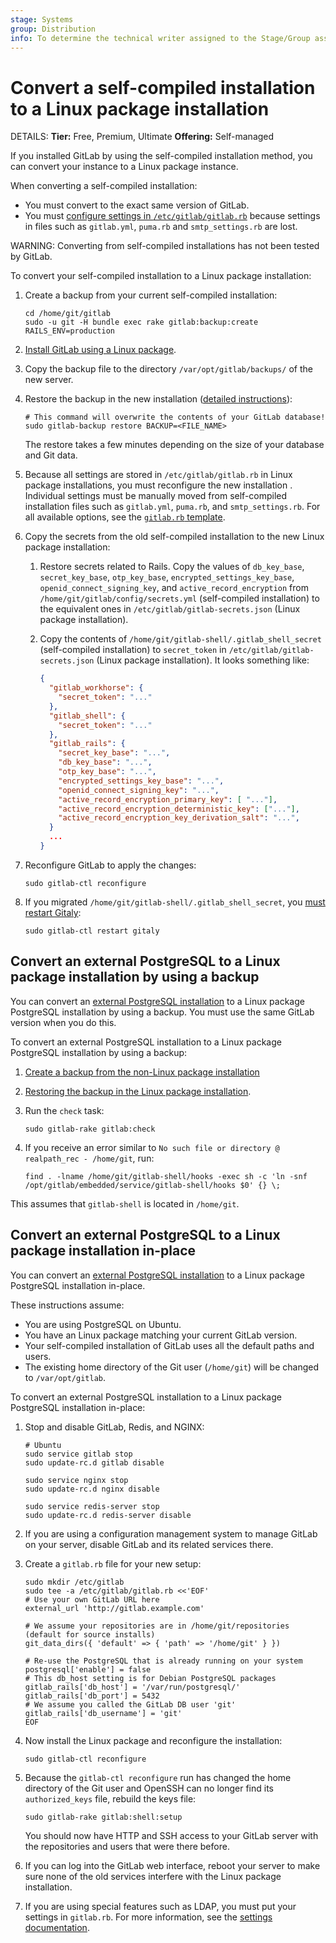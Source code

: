 ```yaml
---
stage: Systems
group: Distribution
info: To determine the technical writer assigned to the Stage/Group associated with this page, see https://handbook.gitlab.com/handbook/product/ux/technical-writing/#assignments
---
```


# Convert a self-compiled installation to a Linux package installation

DETAILS:
**Tier:** Free, Premium, Ultimate
**Offering:** Self-managed

If you installed GitLab by using the self-compiled installation method, you can convert your instance to a Linux
package instance.

When converting a self-compiled installation:

- You must convert to the exact same version of GitLab.
- You must [configure settings in `/etc/gitlab/gitlab.rb`](../index.md#configuring) because settings in files such as
  `gitlab.yml`, `puma.rb` and `smtp_settings.rb` are lost.

WARNING:
Converting from self-compiled installations has not been tested by GitLab.

To convert your self-compiled installation to a Linux package installation:

1. Create a backup from your current self-compiled installation:

   ```shell
   cd /home/git/gitlab
   sudo -u git -H bundle exec rake gitlab:backup:create RAILS_ENV=production
   ```

1. [Install GitLab using a Linux package](https://about.gitlab.com/install/).
1. Copy the backup file to the directory `/var/opt/gitlab/backups/` of the new server.
1. Restore the backup in the new installation ([detailed instructions](https://docs.gitlab.com/ee/administration/backup_restore/restore_gitlab.html#restore-for-linux-package-installations)):

   ```shell
   # This command will overwrite the contents of your GitLab database!
   sudo gitlab-backup restore BACKUP=<FILE_NAME>
   ```

   The restore takes a few minutes depending on the size of your database and Git data.

1. Because all settings are stored in `/etc/gitlab/gitlab.rb` in Linux package installations, you must reconfigure
   the new installation . Individual settings must be manually moved from self-compiled installation files such as
   `gitlab.yml`, `puma.rb`, and `smtp_settings.rb`. For all available options, see the
   [`gitlab.rb` template](https://gitlab.com/gitlab-org/omnibus-gitlab/blob/master/files/gitlab-config-template/gitlab.rb.template).
1. Copy the secrets from the old self-compiled installation to the new Linux package installation:
   1. Restore secrets related to Rails. Copy the values of `db_key_base`, `secret_key_base`,
      `otp_key_base`, `encrypted_settings_key_base`, `openid_connect_signing_key`, and `active_record_encryption` from
      `/home/git/gitlab/config/secrets.yml` (self-compiled installation) to the equivalent
      ones in `/etc/gitlab/gitlab-secrets.json` (Linux package installation).
   1. Copy the contents of `/home/git/gitlab-shell/.gitlab_shell_secret` (self-compiled installation) to `secret_token`
      in `/etc/gitlab/gitlab-secrets.json` (Linux package installation). It looks something like:

       ```json
       {
         "gitlab_workhorse": {
           "secret_token": "..."
         },
         "gitlab_shell": {
           "secret_token": "..."
         },
         "gitlab_rails": {
           "secret_key_base": "...",
           "db_key_base": "...",
           "otp_key_base": "...",
           "encrypted_settings_key_base": "...",
           "openid_connect_signing_key": "...",
           "active_record_encryption_primary_key": [ "..."],
           "active_record_encryption_deterministic_key": ["..."],
           "active_record_encryption_key_derivation_salt": "...",
         }
         ...
       }
       ```

1. Reconfigure GitLab to apply the changes:

   ```shell
   sudo gitlab-ctl reconfigure
   ```

1. If you migrated `/home/git/gitlab-shell/.gitlab_shell_secret`, you [must restart Gitaly](https://gitlab.com/gitlab-org/gitaly/-/issues/3837):

   ```shell
   sudo gitlab-ctl restart gitaly
   ```

## Convert an external PostgreSQL to a Linux package installation by using a backup

You can convert an [external PostgreSQL installation](https://docs.gitlab.com/ee/administration/postgresql/external.html)
to a Linux package PostgreSQL installation by using a backup. You must use the same GitLab version when you do this.

To convert an external PostgreSQL installation to a Linux package PostgreSQL installation by using a backup:

1. [Create a backup from the non-Linux package installation](https://docs.gitlab.com/ee/administration/backup_restore/backup_gitlab.html)
1. [Restoring the backup in the Linux package installation](https://docs.gitlab.com/ee/administration/backup_restore/restore_gitlab.html#restore-for-linux-package-installations).
1. Run the `check` task:

   ```shell
   sudo gitlab-rake gitlab:check
   ```

1. If you receive an error similar to `No such file or directory @ realpath_rec - /home/git`, run:

   ```shell
   find . -lname /home/git/gitlab-shell/hooks -exec sh -c 'ln -snf /opt/gitlab/embedded/service/gitlab-shell/hooks $0' {} \;
   ```

This assumes that `gitlab-shell` is located in `/home/git`.

## Convert an external PostgreSQL to a Linux package installation in-place

You can convert an [external PostgreSQL installation](https://docs.gitlab.com/ee/administration/postgresql/external.html)
to a Linux package PostgreSQL installation in-place.

These instructions assume:

- You are using PostgreSQL on Ubuntu.
- You have an Linux package matching your current GitLab version.
- Your self-compiled installation of GitLab uses all the default paths and users.
- The existing home directory of the Git user (`/home/git`) will be changed to `/var/opt/gitlab`.

To convert an external PostgreSQL installation to a Linux package PostgreSQL installation in-place:

1. Stop and disable GitLab, Redis, and NGINX:

   ```shell
   # Ubuntu
   sudo service gitlab stop
   sudo update-rc.d gitlab disable

   sudo service nginx stop
   sudo update-rc.d nginx disable

   sudo service redis-server stop
   sudo update-rc.d redis-server disable
   ```

1. If you are using a configuration management system to manage GitLab on your server, disable GitLab and its
   related services there.
1. Create a `gitlab.rb` file for your new setup:

   ```shell
   sudo mkdir /etc/gitlab
   sudo tee -a /etc/gitlab/gitlab.rb <<'EOF'
   # Use your own GitLab URL here
   external_url 'http://gitlab.example.com'

   # We assume your repositories are in /home/git/repositories (default for source installs)
   git_data_dirs({ 'default' => { 'path' => '/home/git' } })

   # Re-use the PostgreSQL that is already running on your system
   postgresql['enable'] = false
   # This db_host setting is for Debian PostgreSQL packages
   gitlab_rails['db_host'] = '/var/run/postgresql/'
   gitlab_rails['db_port'] = 5432
   # We assume you called the GitLab DB user 'git'
   gitlab_rails['db_username'] = 'git'
   EOF
   ```

1. Now install the Linux package and reconfigure the installation:

   ```shell
   sudo gitlab-ctl reconfigure
   ```

1. Because the `gitlab-ctl reconfigure` run has changed the home directory of the Git user and OpenSSH can no longer
   find its `authorized_keys` file, rebuild the keys file:

   ```shell
   sudo gitlab-rake gitlab:shell:setup
   ```

   You should now have HTTP and SSH access to your GitLab server with the repositories and users that were there before.

1. If you can log into the GitLab web interface, reboot your server to make sure none of the old services interfere with
   the Linux package installation.
1. If you are using special features such as LDAP, you must put your settings in `gitlab.rb`. For more information,
   see the [settings documentation](../settings/index.md).
